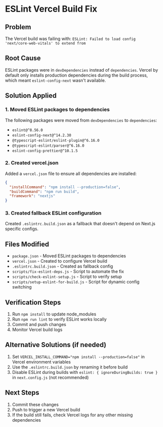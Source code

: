 # ESLint Vercel Build Fix

## Problem

The Vercel build was failing with: `ESLint: Failed to load config 'next/core-web-vitals' to extend from`

## Root Cause

ESLint packages were in `devDependencies` instead of `dependencies`. Vercel by default only installs production dependencies during the build process, which meant `eslint-config-next` wasn't available.

## Solution Applied

### 1. Moved ESLint packages to dependencies

The following packages were moved from `devDependencies` to `dependencies`:

- `eslint@^8.56.0`
- `eslint-config-next@^14.2.30`
- `@typescript-eslint/eslint-plugin@^6.16.0`
- `@typescript-eslint/parser@^6.16.0`
- `eslint-config-prettier@^10.1.5`

### 2. Created vercel.json

Added a `vercel.json` file to ensure all dependencies are installed:

```json
{
  "installCommand": "npm install --production=false",
  "buildCommand": "npm run build",
  "framework": "nextjs"
}
```

### 3. Created fallback ESLint configuration

Created `.eslintrc.build.json` as a fallback that doesn't depend on Next.js specific configs.

## Files Modified

- `package.json` - Moved ESLint packages to dependencies
- `vercel.json` - Created to configure Vercel build
- `.eslintrc.build.json` - Created as fallback config
- `scripts/fix-eslint-deps.js` - Script to automate the fix
- `scripts/check-eslint-setup.js` - Script to verify setup
- `scripts/setup-eslint-for-build.js` - Script for dynamic config switching

## Verification Steps

1. Run `npm install` to update node_modules
2. Run `npm run lint` to verify ESLint works locally
3. Commit and push changes
4. Monitor Vercel build logs

## Alternative Solutions (if needed)

1. Set `VERCEL_INSTALL_COMMAND="npm install --production=false"` in Vercel environment variables
2. Use the `.eslintrc.build.json` by renaming it before build
3. Disable ESLint during builds with `eslint: { ignoreDuringBuilds: true }` in `next.config.js` (not recommended)

## Next Steps

1. Commit these changes
2. Push to trigger a new Vercel build
3. If the build still fails, check Vercel logs for any other missing dependencies
